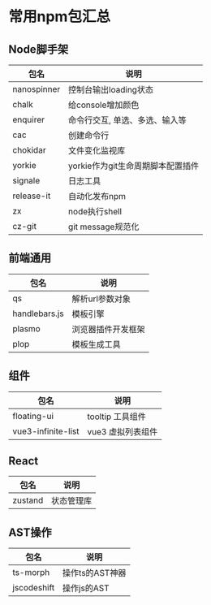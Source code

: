 # 常用npm包汇总


## Node脚手架

|包名|说明|
|---|---|
|nanospinner|控制台输出loading状态|
|chalk|给console增加颜色|
|enquirer|命令行交互, 单选、多选、输入等|
|cac|创建命令行|
|chokidar|文件变化监视库|
|yorkie|yorkie作为git生命周期脚本配置插件|
|signale|日志工具|
|release-it|自动化发布npm|
|zx|node执行shell|
|cz-git|git message规范化|


## 前端通用
|包名|说明|
|---|---|
|qs|解析url参数对象|
|handlebars.js|模板引擎|
|plasmo|浏览器插件开发框架|
|plop|模板生成工具|


## 组件
|包名|说明|
|---|---|
|floating-ui|tooltip 工具组件|
|vue3-infinite-list|vue3 虚拟列表组件|

## React
|包名|说明|
|---|---|
|zustand|状态管理库|


## AST操作
|包名|说明|
|---|---|
|ts-morph|操作ts的AST神器|
|jscodeshift|操作js的AST|